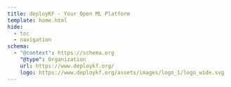 ```yaml
---
title: deployKF - Your Open ML Platform
template: home.html
hide:
  - toc
  - navigation
schema:
  - "@context": https://schema.org
    "@type": Organization
    url: https://www.deploykf.org/
    logo: https://www.deploykf.org/assets/images/logo_1/logo_wide.svg
---
```

